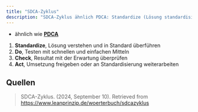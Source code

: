 ```yaml
---
title: "SDCA-Zyklus"
description: "SDCA-Zyklus ähnlich PDCA: Standardize (Lösung standardisieren), Do (testen), Check (überprüfen), Act (umsetzen). Für kontinuierliche Verbesserung."
---
```


- ähnlich wie **[PDCA](/lerninhalte/pdca)**

1. **Standardize**, Lösung verstehen und in Standard überführen
2. **Do**, Testen mit schnellen und einfachen Mitteln
3. **Check**, Resultat mit der Erwartung überprüfen
4. **Act**, Umsetzung freigeben oder an Standardisierung weiterarbeiten

## Quellen
> SDCA-Zyklus. (2024, September 10). Retrieved from https://www.leanprinzip.de/woerterbuch/sdcazyklus